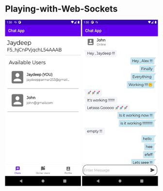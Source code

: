 # Playing-with-Web-Sockets

<img src="https://raw.githubusercontent.com/techjd/Playing-with-Web-Sockets/main/Image_1.jpeg" width="250" height="550">
<img src="https://raw.githubusercontent.com/techjd/Playing-with-Web-Sockets/main/Image_2.jpeg" width="250" height="550">
